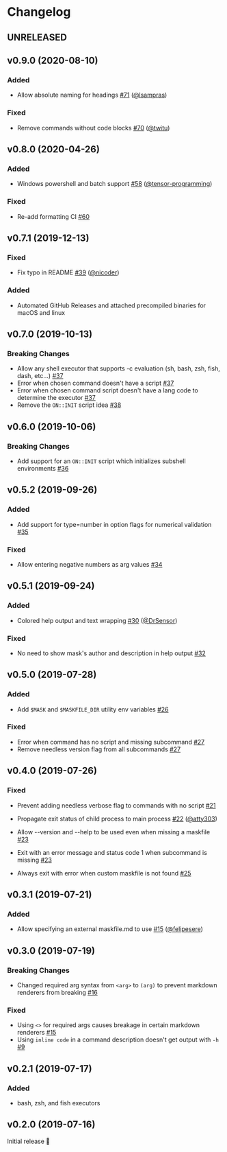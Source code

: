 # Changelog


## UNRELEASED


## v0.9.0 (2020-08-10)

### Added

* Allow absolute naming for headings [#71](https://github.com/jakedeichert/mask/pull/71) ([@lsampras](https://github.com/lsampras))

### Fixed

* Remove commands without code blocks [#70](https://github.com/jakedeichert/mask/pull/70) ([@twitu](https://github.com/twitu))




## v0.8.0 (2020-04-26)

### Added

* Windows powershell and batch support [#58](https://github.com/jakedeichert/mask/pull/58) ([@tensor-programming](https://github.com/tensor-programming))

### Fixed

* Re-add formatting CI [#60](https://github.com/jakedeichert/mask/pull/60)




## v0.7.1 (2019-12-13)

### Fixed

* Fix typo in README [#39](https://github.com/jakedeichert/mask/pull/39) ([@nicoder](https://github.com/nicoder))

### Added

* Automated GitHub Releases and attached precompiled binaries for macOS and linux





## v0.7.0 (2019-10-13)

### Breaking Changes

* Allow any shell executor that supports -c evaluation (sh, bash, zsh, fish, dash, etc...) [#37](https://github.com/jakedeichert/mask/pull/37)
* Error when chosen command doesn't have a script [#37](https://github.com/jakedeichert/mask/pull/37)
* Error when chosen command script doesn't have a lang code to determine the executor [#37](https://github.com/jakedeichert/mask/pull/37)
* Remove the `ON::INIT` script idea [#38](https://github.com/jakedeichert/mask/pull/38)





## v0.6.0 (2019-10-06)

### Breaking Changes

* Add support for an `ON::INIT` script which initializes subshell environments [#36](https://github.com/jakedeichert/mask/pull/36)





## v0.5.2 (2019-09-26)

### Added

* Add support for type=number in option flags for numerical validation [#35](https://github.com/jakedeichert/mask/pull/35)

### Fixed

* Allow entering negative numbers as arg values [#34](https://github.com/jakedeichert/mask/pull/34)





## v0.5.1 (2019-09-24)

### Added

* Colored help output and text wrapping [#30](https://github.com/jakedeichert/mask/pull/30) ([@DrSensor](https://github.com/DrSensor))

### Fixed

* No need to show mask's author and description in help output [#32](https://github.com/jakedeichert/mask/pull/32)





## v0.5.0 (2019-07-28)

### Added

* Add `$MASK` and `$MASKFILE_DIR` utility env variables [#26](https://github.com/jakedeichert/mask/pull/26)

### Fixed

* Error when command has no script and missing subcommand [#27](https://github.com/jakedeichert/mask/pull/27)
* Remove needless version flag from all subcommands [#27](https://github.com/jakedeichert/mask/pull/27)





## v0.4.0 (2019-07-26)

### Fixed

* Prevent adding needless verbose flag to commands with no script [#21](https://github.com/jakedeichert/mask/pull/21)

* Propagate exit status of child process to main process [#22](https://github.com/jakedeichert/mask/pull/22) ([@atty303](https://github.com/atty303))

* Allow --version and --help to be used even when missing a maskfile [#23](https://github.com/jakedeichert/mask/pull/23)

* Exit with an error message and status code 1 when subcommand is missing [#23](https://github.com/jakedeichert/mask/pull/23)

* Always exit with error when custom maskfile is not found [#25](https://github.com/jakedeichert/mask/pull/25)





## v0.3.1 (2019-07-21)

### Added

* Allow specifying an external maskfile.md to use [#15](https://github.com/jakedeichert/mask/pull/19) ([@felipesere](https://github.com/felipesere))





## v0.3.0 (2019-07-19)

### Breaking Changes

* Changed required arg syntax from `<arg>` to `(arg)` to prevent markdown renderers from breaking [#16](https://github.com/jakedeichert/mask/pull/16)

### Fixed

* Using `<>` for required args causes breakage in certain markdown renderers [#15](https://github.com/jakedeichert/mask/issues/15)
* Using `inline code` in a command description doesn't get output with `-h` [#9](https://github.com/jakedeichert/mask/issues/9)





## v0.2.1 (2019-07-17)

### Added

* bash, zsh, and fish executors





## v0.2.0 (2019-07-16)

Initial release 🎉
